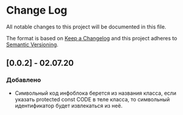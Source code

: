 # Change Log


All notable changes to this project will be documented in this file.

The format is based on [Keep a Changelog](http://keepachangelog.com/en/1.0.0/)
and this project adheres to [Semantic Versioning](http://semver.org/spec/v2.0.0.html).

## [0.0.2] - 02.07.20

### Добавлено
- Символьный код инфоблока берется из названия класса, если указать protected const CODE в теле класса,
то символьный идентификатор будет извлекаться из неё.